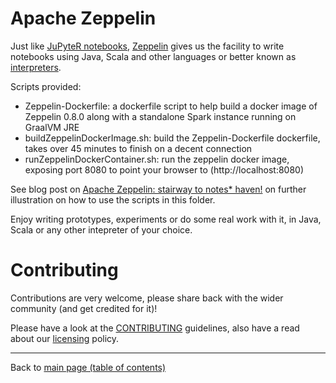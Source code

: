 # Apache Zeppelin

Just like [JuPyteR notebooks](https://jupyter.org/), [Zeppelin](http://zeppelin.apache.org/) gives us the facility to write notebooks using Java, Scala and other languages or better known as [interpreters](http://zeppelin.apache.org/docs/0.8.0/usage/interpreter/overview.html).

Scripts provided:

- Zeppelin-Dockerfile: a dockerfile script to help build a docker image of Zeppelin 0.8.0 along with a standalone Spark instance running on GraalVM JRE
- buildZeppelinDockerImage.sh: build the Zeppelin-Dockerfile dockerfile, takes over 45 minutes to finish on a decent connection
- runZeppelinDockerContainer.sh: run the zeppelin docker image, exposing port 8080 to point your browser to (http://localhost:8080)

See blog post on [Apache Zeppelin: stairway to notes* haven!](https://www.javaadvent.com/2018/12/apache-zeppelin-stairway-to-notes-haven.html) on further illustration on how to use the scripts in this folder.

Enjoy writing prototypes, experiments or do some real work with it, in Java, Scala or any other intepreter of your choice.

# Contributing

Contributions are very welcome, please share back with the wider community (and get credited for it)!

Please have a look at the [CONTRIBUTING](CONTRIBUTING.md) guidelines, also have a read about our [licensing](LICENSE.md) policy.

---

Back to [main page (table of contents)](../README.md)